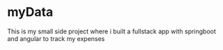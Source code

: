# myData
This is my small side project where i built a fullstack app with springboot and angular to track my expenses
